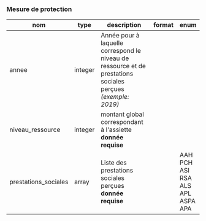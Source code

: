 ### Mesure de protection

|nom|type|description|format|enum|
|-|-|-|-|-|
|annee|integer|Année pour à laquelle correspond le niveau de ressource et de prestations sociales perçues *(exemple: 2019)*|||
|niveau_ressource|integer|montant global correspondant à l'assiette<br>**donnée requise**|||
|prestations_sociales|array|Liste des prestations sociales perçues<br>**donnée requise**||AAH<br>PCH<br>ASI<br>RSA<br>ALS<br>APL<br>ASPA<br>APA|
